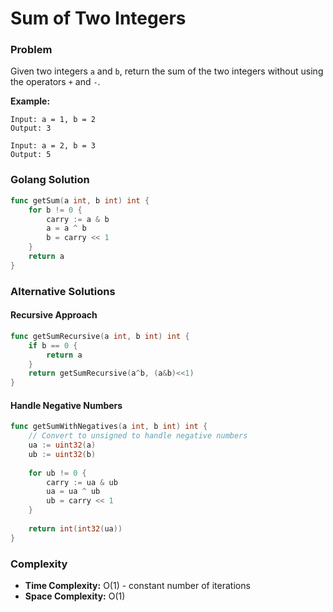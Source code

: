 # Sum of Two Integers

### Problem
Given two integers `a` and `b`, return the sum of the two integers without using the operators `+` and `-`.

**Example:**
```
Input: a = 1, b = 2
Output: 3

Input: a = 2, b = 3
Output: 5
```

### Golang Solution

```go
func getSum(a int, b int) int {
    for b != 0 {
        carry := a & b
        a = a ^ b
        b = carry << 1
    }
    return a
}
```

### Alternative Solutions

#### **Recursive Approach**
```go
func getSumRecursive(a int, b int) int {
    if b == 0 {
        return a
    }
    return getSumRecursive(a^b, (a&b)<<1)
}
```

#### **Handle Negative Numbers**
```go
func getSumWithNegatives(a int, b int) int {
    // Convert to unsigned to handle negative numbers
    ua := uint32(a)
    ub := uint32(b)
    
    for ub != 0 {
        carry := ua & ub
        ua = ua ^ ub
        ub = carry << 1
    }
    
    return int(int32(ua))
}
```

### Complexity
- **Time Complexity:** O(1) - constant number of iterations
- **Space Complexity:** O(1)
